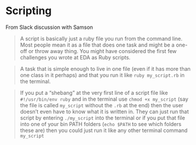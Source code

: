 # Scripting

From Slack discussion with Samson

>A script is basically just a ruby file you run from the command line. Most people mean it as a file that does one task and might be a one-off or throw away thing.
You might have considered the first few challenges you wrote at EDA as Ruby scripts.

>A task that is simple enough to live in one file (even if it has more than one class in it perhaps) and that you run it like `ruby my_script.rb` in the terminal.

>If you put a “shebang” at the very first line of a script file like `#!/usr/bin/env ruby` and in the terminal use `chmod +x my_script` (say the file is called `my_script` without the `.rb` at the end) then the user doesn’t even have to know what it is written in. They can just run that script by entering `./my_script` into the terminal or if you put that file into one of your bin PATH folders (`echo $PATH` to see which folders these are) then you could just run it like any other terminal command `my_script`
